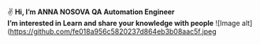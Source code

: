 ✌️ **Hi, I’m ANNA NOSOVA** 
  **QA Automation Engineer**   
  **I’m interested in Learn and share your knowledge with people**
![Image alt](https://github.com/fe018a956c5820237d864eb3b08aac5f.jpeg
<!---
annaelecconte/annaelecconte is a ✨ special ✨ repository because its `README.md` (this file) appears on your GitHub profile.
You can click the Preview link to take a look at your changes.
--->
